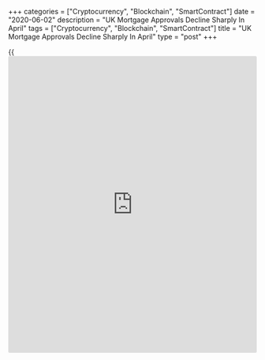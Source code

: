 +++
categories = ["Cryptocurrency", "Blockchain", "SmartContract"]
date = "2020-06-02"
description = "UK Mortgage Approvals Decline Sharply In April"
tags = ["Cryptocurrency", "Blockchain", "SmartContract"]
title = "UK Mortgage Approvals Decline Sharply In April"
type = "post"
+++

{{<iframe id="large-banner" src="https://www.bounty.group/#slide=13.0" width="100%" height="600" scrolling="no" style="border: 0px solid rgb(216, 221, 230); border-radius: 3px;">}}

UK mortgage approvals declined sharply in April amid [coronavirus][1]
pandemic, data from the Bank of England showed on Tuesday.

The number of mortgage approvals plunged to 15,848 in April from 56,136
in March. Approvals were forecast to fall to 23,780.

Overall lending to individuals declined GBP 6.9 billion versus GBP 1
billion rise in March. Within this, secured lending increased GBP 0.3
billion after rising GBP 4.8 billion a month ago.

Consumer credit declined GBP 7.4 billion versus a fall of GBP 3.8
billion in the previous month, data showed.

For comments and feedback [contact](https://www.playgroundfx.com/contact/): editorial@rtt[news](https://www.letsplayfx.com/blog/forex-news-website/).com

[Economic News][2]

 **What parts of the world are seeing the best (and worst) economic
performances lately? Click[here][3] to check out our [Econ Scorecard][3]
and find out! See up-to-the-moment [ranking](https://www.playgroundfx.com/blog/crypto-exchange-ranking/)s for the best and worst
performers in [GDP][4], [unemployment rate][5], [inflation][6] and much
more.**

   1. www.rtt[news](https://www.letsplayfx.com/blog/forex-news-website/).com/list/coronavirus.aspx
   2. www.rtt[news](https://www.letsplayfx.com/blog/forex-news-website/).com/Content/EconomicNews.aspx
   3. www.rtt[news](https://www.letsplayfx.com/blog/forex-news-website/).com/economic-scorecard/world-rank/unemployment-rate/highest-performance.aspx
   4. www.rtt[news](https://www.letsplayfx.com/blog/forex-news-website/).com/economic-scorecard/world-rank/GDP/highest-performance.aspx
   5. www.rtt[news](https://www.letsplayfx.com/blog/forex-news-website/).com/economic-scorecard/world-rank/unemployment-rate/lowest-performance.aspx
   6. www.rtt[news](https://www.letsplayfx.com/blog/forex-news-website/).com/economic-scorecard/world-rank/CPI/highest-performance.aspx